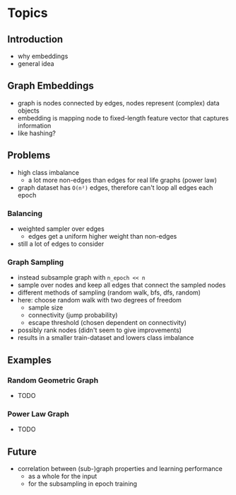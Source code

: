 # Topics

## Introduction
- why embeddings
- general idea

## Graph Embeddings
- graph is nodes connected by edges, nodes represent (complex) data objects
- embedding is mapping node to fixed-length feature vector that captures information
- like hashing?

## Problems
- high class imbalance
  - a lot more non-edges than edges for real life graphs (power law)
- graph dataset has `O(n²)` edges, therefore can't loop all edges each epoch

### Balancing
- weighted sampler over edges 
  - edges get a uniform higher weight than non-edges
- still a lot of edges to consider

### Graph Sampling
- instead subsample graph with `n_epoch << n`
- sample over nodes and keep all edges that connect the sampled nodes
- different methods of sampling (random walk, bfs, dfs, random)
- here: choose random walk with two degrees of freedom
  - sample size
  - connectivity (jump probability)
  - escape threshold (chosen dependent on connectivity)
- possibly rank nodes (didn't seem to give improvements)
- results in a smaller train-dataset and lowers class imbalance

## Examples

### Random Geometric Graph
- TODO

### Power Law Graph
- TODO

## Future
- correlation between (sub-)graph properties and learning performance
  - as a whole for the input
  - for the subsampling in epoch training